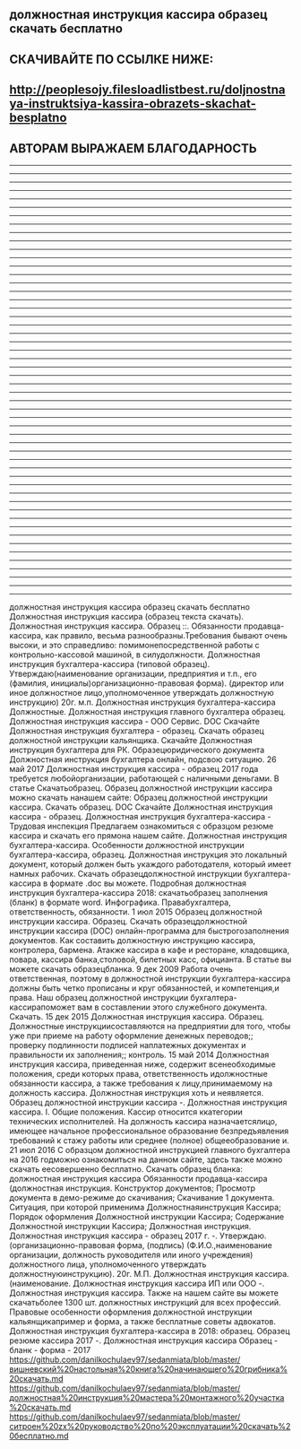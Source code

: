 должностная инструкция кассира образец скачать бесплатно
--------------------------------------------------
СКАЧИВАЙТЕ ПО ССЫЛКЕ НИЖЕ:
--------------------------------------------------
http://peoplesojy.filesloadlistbest.ru/doljnostnaya-instruktsiya-kassira-obrazets-skachat-besplatno
--------------------------------------------------
АВТОРАМ ВЫРАЖАЕМ БЛАГОДАРНОСТЬ
--------------------------------------------------
--------------------------------------------------
--------------------------------------------------
--------------------------------------------------
--------------------------------------------------
--------------------------------------------------
--------------------------------------------------
--------------------------------------------------
--------------------------------------------------
--------------------------------------------------
--------------------------------------------------
--------------------------------------------------
--------------------------------------------------
--------------------------------------------------
--------------------------------------------------
--------------------------------------------------
--------------------------------------------------
--------------------------------------------------
--------------------------------------------------
--------------------------------------------------
--------------------------------------------------
--------------------------------------------------
--------------------------------------------------
--------------------------------------------------
--------------------------------------------------
--------------------------------------------------
--------------------------------------------------
--------------------------------------------------
--------------------------------------------------
--------------------------------------------------
--------------------------------------------------
--------------------------------------------------
--------------------------------------------------
--------------------------------------------------
--------------------------------------------------
--------------------------------------------------
--------------------------------------------------
--------------------------------------------------
--------------------------------------------------
--------------------------------------------------
--------------------------------------------------
--------------------------------------------------
--------------------------------------------------
--------------------------------------------------
--------------------------------------------------
--------------------------------------------------
--------------------------------------------------
--------------------------------------------------
--------------------------------------------------
--------------------------------------------------
--------------------------------------------------
--------------------------------------------------
--------------------------------------------------
должностная инструкция кассира образец скачать бесплатно Должностная инструкция кассира (образец текста скачать). Должностная инструкция кассира. Образец ::. Обязанности продавца-кассира, как правило, весьма разнообразны.Требования бывают очень высоки, и это справедливо: помимонепосредственной работы с контрольно-кассовой машиной, в силудолжности. Должностная инструкция бухгалтера-кассира (типовой образец). Утверждаю(наименование организации, предприятия и т.п., его (фамилия, инициалы)организационно-правовая форма). (директор или иное должностное лицо,уполномоченное утверждать должностную инструкцию)    20г. м.п. Должностная инструкция бухгалтера-кассира  Должностные. Должностная инструкция главного бухгалтера образец. Должностная инструкция кассира - ООО Сервис. DOC Скачайте Должностная инструкция бухгалтера - образец. Скачать образец должностной инструкции кальянщика. Скачайте Должностная инструкция бухгалтера для РК. Образецюридического документа Должностная инструкция бухгалтера онлайн, подсвою ситуацию. 26 май 2017  Должностная инструкция кассира - образец 2017 года требуется любойорганизации, работающей с наличными деньгами. В статье  Скачатьобразец. Образец должностной инструкции кассира можно скачать нанашем сайте: Образец должностной инструкции кассира. Скачать образец. DOC Скачайте Должностная инструкция кассира - образец. Должностная инструкция бухгалтера-кассира - Трудовая инспекция
Предлагаем ознакомиться с образцом резюме кассира и скачать его прямона нашем сайте. Должностная инструкция бухгалтера-кассира. Особенности должностной инструкции бухгалтера-кассира, образец. Должностная инструкция  это локальный документ, который должен быть укаждого работодателя, который имеет намных рабочих.  Скачать образецдолжностной инструкции бухгалтера-кассира в формате .doc вы можете. Подробная должностная инструкция бухгалтера-кассира 2018: скачатьобразец заполнения (бланк) в формате word. Инфографика. Правабухгалтера, ответственность, обязанности. 1 июл 2015  Образец должностной инструкции кассира. Образец. Скачать образецдолжностной инструкции кассира (DOC)  онлайн-программа для быстрогозаполнения документов. Как составить должностную инструкцию кассира, контролера, бармена. Атакже кассира в кафе и ресторане, кладовщика, повара, кассира банка,столовой, билетных касс, официанта. В статье вы можете скачать образецбланка. 9 дек 2009  Работа очень ответственная, поэтому в должностной инструкции бухгалтера-кассира должны быть четко прописаны и круг обязанностей, и компетенция,и права. Наш образец должностной инструкции бухгалтера-кассирапоможет вам в составлении этого служебного документа. Скачать. 15 дек 2015  Должностная инструкция кассира. Образец. Должностные инструкциисоставляются на предприятии для того, чтобы уже при приеме на работу оформление денежных переводов;; проверку подлинности подписей наплатежных документах и правильности их заполнения;; контроль. 15 май 2014  Должностная инструкция кассира, приведенная ниже, содержит всенеобходимые положения, среди которых права, ответственность идолжностные обязанности кассира, а также требования к лицу,принимаемому на должность кассира. Должностная инструкция хоть и неявляется. Образец должностной инструкции кассира -. Должностная инструкция кассира. I. Общие положения. Кассир относится ккатегории технических исполнителей. На должность кассира назначаетсялицо, имеющее начальное профессиональное образование безпредъявления требований к стажу работы или среднее (полное) общееобразование и. 21 июл 2016  С образцом должностной инструкцией главного бухгалтера на 2016 годможно ознакомиться на данном сайте, здесь также можно скачать еесовершенно бесплатно. Скачать образец бланка: должностная инструкция кассира
Обязанности продавца-кассира (должностная инструкция. Конструктор документов; Просмотр документа в демо-режиме до скачивания; Скачивание 1 документа. Ситуация, при которой применима Должностнаяинструкция Кассира; Порядок оформления Должностной инструкции Кассира; Содержание Должностной инструкции Кассира; Должностная инструкция. Должностная инструкция кассира - образец 2017 г. -. Утверждаю. (организационно-правовая форма, (подпись) (Ф.И.О.,наименование организации, должность руководителя или иного учреждения) должностного лица, уполномоченного утверждать должностнуюинструкцию).   20г. М.П. Должностная инструкция кассира. (наименование. Должностная инструкция кассира  ИП или ООО -. Должностная инструкция кассира. Также на нашем сайте вы можете скачатьболее 1300 шт. должностных инструкций для всех профессий. Правовые особенности оформления должностной инструкции кальянщикапример и форма, а также бесплатные советы адвокатов. Должностная инструкция бухгалтера-кассира в 2018: образец. Образец резюме кассира 2017 -. Должностная инструкция кассира  Образец - бланк - форма - 2017
https://github.com/danilkochulaev97/sedanmiata/blob/master/вишневский%20настольная%20книга%20начинающего%20грибника%20скачать.md
https://github.com/danilkochulaev97/sedanmiata/blob/master/должностная%20инструкция%20мастера%20монтажного%20участка%20скачать.md
https://github.com/danilkochulaev97/sedanmiata/blob/master/ситроен%20zx%20руководство%20по%20эксплуатации%20скачать%20бесплатно.md